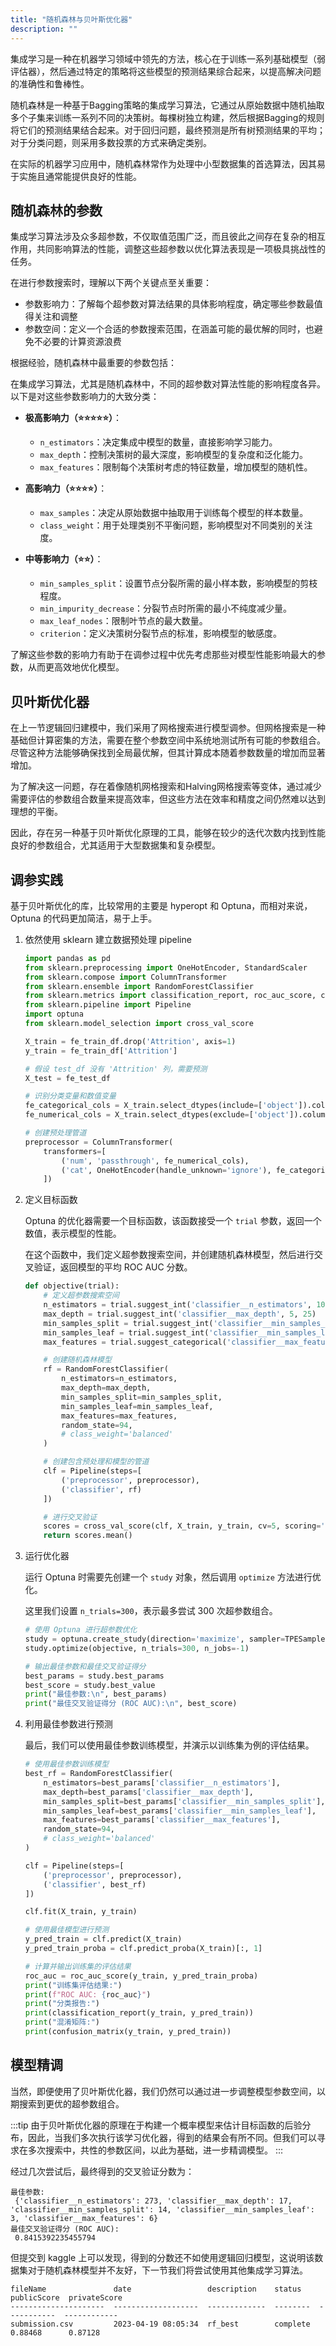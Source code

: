 ```yaml
---
title: "随机森林与贝叶斯优化器"
description: ""
---
```


集成学习是一种在机器学习领域中领先的方法，核心在于训练一系列基础模型（弱评估器），然后通过特定的策略将这些模型的预测结果综合起来，以提高解决问题的准确性和鲁棒性。

随机森林是一种基于Bagging策略的集成学习算法，它通过从原始数据中随机抽取多个子集来训练一系列不同的决策树。每棵树独立构建，然后根据Bagging的规则将它们的预测结果结合起来。对于回归问题，最终预测是所有树预测结果的平均；对于分类问题，则采用多数投票的方式来确定类别。

在实际的机器学习应用中，随机森林常作为处理中小型数据集的首选算法，因其易于实施且通常能提供良好的性能。

## 随机森林的参数

集成学习算法涉及众多超参数，不仅取值范围广泛，而且彼此之间存在复杂的相互作用，共同影响算法的性能，调整这些超参数以优化算法表现是一项极具挑战性的任务。

在进行参数搜索时，理解以下两个关键点至关重要：

- 参数影响力：了解每个超参数对算法结果的具体影响程度，确定哪些参数最值得关注和调整
- 参数空间：定义一个合适的参数搜索范围，在涵盖可能的最优解的同时，也避免不必要的计算资源浪费

根据经验，随机森林中最重要的参数包括：

在集成学习算法，尤其是随机森林中，不同的超参数对算法性能的影响程度各异。以下是对这些参数影响力的大致分类：

- **极高影响力（⭐⭐⭐⭐⭐）**：
    - `n_estimators`：决定集成中模型的数量，直接影响学习能力。
    - `max_depth`：控制决策树的最大深度，影响模型的复杂度和泛化能力。
    - `max_features`：限制每个决策树考虑的特征数量，增加模型的随机性。

- **高影响力（⭐⭐⭐⭐）**：
    - `max_samples`：决定从原始数据中抽取用于训练每个模型的样本数量。
    - `class_weight`：用于处理类别不平衡问题，影响模型对不同类别的关注度。

- **中等影响力（⭐⭐）**：
    - `min_samples_split`：设置节点分裂所需的最小样本数，影响模型的剪枝程度。
    - `min_impurity_decrease`：分裂节点时所需的最小不纯度减少量。
    - `max_leaf_nodes`：限制叶节点的最大数量。
    - `criterion`：定义决策树分裂节点的标准，影响模型的敏感度。

了解这些参数的影响力有助于在调参过程中优先考虑那些对模型性能影响最大的参数，从而更高效地优化模型。

## 贝叶斯优化器

在上一节逻辑回归建模中，我们采用了网格搜索进行模型调参。但网格搜索是一种基础但计算密集的方法，需要在整个参数空间中系统地测试所有可能的参数组合。尽管这种方法能够确保找到全局最优解，但其计算成本随着参数数量的增加而显著增加。

为了解决这一问题，存在着像随机网格搜索和Halving网格搜索等变体，通过减少需要评估的参数组合数量来提高效率，但这些方法在效率和精度之间仍然难以达到理想的平衡。

因此，存在另一种基于贝叶斯优化原理的工具，能够在较少的迭代次数内找到性能良好的参数组合，尤其适用于大型数据集和复杂模型。

## 调参实践

基于贝叶斯优化的库，比较常用的主要是 hyperopt 和 Optuna，而相对来说，Optuna 的代码更加简洁，易于上手。

1. 依然使用 sklearn 建立数据预处理 pipeline

    ```python
    import pandas as pd
    from sklearn.preprocessing import OneHotEncoder, StandardScaler
    from sklearn.compose import ColumnTransformer
    from sklearn.ensemble import RandomForestClassifier
    from sklearn.metrics import classification_report, roc_auc_score, confusion_matrix
    from sklearn.pipeline import Pipeline
    import optuna
    from sklearn.model_selection import cross_val_score
    
    X_train = fe_train_df.drop('Attrition', axis=1)
    y_train = fe_train_df['Attrition']
    
    # 假设 test_df 没有 'Attrition' 列，需要预测
    X_test = fe_test_df
    
    # 识别分类变量和数值变量
    fe_categorical_cols = X_train.select_dtypes(include=['object']).columns.tolist()
    fe_numerical_cols = X_train.select_dtypes(exclude=['object']).columns.tolist()
    
    # 创建预处理管道
    preprocessor = ColumnTransformer(
        transformers=[
            ('num', 'passthrough', fe_numerical_cols),
            ('cat', OneHotEncoder(handle_unknown='ignore'), fe_categorical_cols)
        ])
    ```
   
2. 定义目标函数

    Optuna 的优化器需要一个目标函数，该函数接受一个 `trial` 参数，返回一个数值，表示模型的性能。
    
    在这个函数中，我们定义超参数搜索空间，并创建随机森林模型，然后进行交叉验证，返回模型的平均 ROC AUC 分数。
    
    ```python
    def objective(trial):
        # 定义超参数搜索空间
        n_estimators = trial.suggest_int('classifier__n_estimators', 10, 300)
        max_depth = trial.suggest_int('classifier__max_depth', 5, 25)
        min_samples_split = trial.suggest_int('classifier__min_samples_split', 2, 20)
        min_samples_leaf = trial.suggest_int('classifier__min_samples_leaf', 1, 20)
        max_features = trial.suggest_categorical('classifier__max_features', ['sqrt', 'log2'] + list(range(2, 12, 2)))
    
        # 创建随机森林模型
        rf = RandomForestClassifier(
            n_estimators=n_estimators,
            max_depth=max_depth,
            min_samples_split=min_samples_split,
            min_samples_leaf=min_samples_leaf,
            max_features=max_features,
            random_state=94,
            # class_weight='balanced'
        )
    
        # 创建包含预处理和模型的管道
        clf = Pipeline(steps=[
            ('preprocessor', preprocessor),
            ('classifier', rf)
        ])
    
        # 进行交叉验证
        scores = cross_val_score(clf, X_train, y_train, cv=5, scoring='roc_auc', n_jobs=-1)
        return scores.mean()
    ```

3. 运行优化器

    运行 Optuna 时需要先创建一个 `study` 对象，然后调用 `optimize` 方法进行优化。
    
    这里我们设置 `n_trials=300`，表示最多尝试 300 次超参数组合。
    
    ```python
    # 使用 Optuna 进行超参数优化
    study = optuna.create_study(direction='maximize', sampler=TPESampler())
    study.optimize(objective, n_trials=300, n_jobs=-1)
   
   # 输出最佳参数和最佳交叉验证得分
    best_params = study.best_params
    best_score = study.best_value
    print("最佳参数:\n", best_params)
    print("最佳交叉验证得分 (ROC AUC):\n", best_score)
    ```
   
4. 利用最佳参数进行预测

    最后，我们可以使用最佳参数训练模型，并演示以训练集为例的评估结果。
    
    ```python
    # 使用最佳参数训练模型
    best_rf = RandomForestClassifier(
        n_estimators=best_params['classifier__n_estimators'],
        max_depth=best_params['classifier__max_depth'],
        min_samples_split=best_params['classifier__min_samples_split'],
        min_samples_leaf=best_params['classifier__min_samples_leaf'],
        max_features=best_params['classifier__max_features'],
        random_state=94,
        # class_weight='balanced'
    )
    
    clf = Pipeline(steps=[
        ('preprocessor', preprocessor),
        ('classifier', best_rf)
    ])
    
    clf.fit(X_train, y_train)
    
    # 使用最佳模型进行预测
    y_pred_train = clf.predict(X_train)
    y_pred_train_proba = clf.predict_proba(X_train)[:, 1]
    
    # 计算并输出训练集的评估结果
    roc_auc = roc_auc_score(y_train, y_pred_train_proba)
    print("训练集评估结果:")
    print(f"ROC AUC: {roc_auc}")
    print("分类报告:")
    print(classification_report(y_train, y_pred_train))
    print("混淆矩阵:")
    print(confusion_matrix(y_train, y_pred_train))
    ```
   
## 模型精调

当然，即便使用了贝叶斯优化器，我们仍然可以通过进一步调整模型参数空间，以期搜索到更优的超参数组合。

:::tip
由于贝叶斯优化器的原理在于构建一个概率模型来估计目标函数的后验分布，因此，当我们多次执行该学习优化器，得到的结果会有所不同。但我们可以寻求在多次搜索中，共性的参数区间，以此为基础，进一步精调模型。
:::

经过几次尝试后，最终得到的交叉验证分数为：

```text title="Output"
最佳参数:
 {'classifier__n_estimators': 273, 'classifier__max_depth': 17, 'classifier__min_samples_split': 14, 'classifier__min_samples_leaf': 3, 'classifier__max_features': 6}
最佳交叉验证得分 (ROC AUC):
 0.8415392235455794
```

但提交到 kaggle 上可以发现，得到的分数还不如使用逻辑回归模型，这说明该数据集对于随机森林模型并不友好，下一节我们将尝试使用其他集成学习算法。

```text title="Output"
fileName               date                 description    status    publicScore  privateScore  
---------------------  -------------------  -------------  --------  -----------  ------------ 
submission.csv         2023-04-19 08:05:34  rf_best        complete  0.88468      0.87128 
```